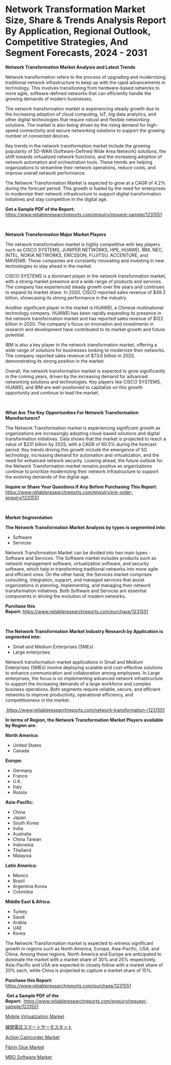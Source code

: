 <p><h1>Network Transformation Market Size, Share & Trends Analysis Report By Application, Regional Outlook, Competitive Strategies, And Segment Forecasts, 2024 - 2031</h1></p><p><strong>Network Transformation Market Analysis and Latest Trends</strong></p>
<p><p>Network transformation refers to the process of upgrading and modernizing traditional network infrastructure to keep up with the rapid advancements in technology. This involves transitioning from hardware-based networks to more agile, software-defined networks that can efficiently handle the growing demands of modern businesses.</p><p>The network transformation market is experiencing steady growth due to the increasing adoption of cloud computing, IoT, big data analytics, and other digital technologies that require robust and flexible networking solutions. The market is also being driven by the rising demand for high-speed connectivity and secure networking solutions to support the growing number of connected devices.</p><p>Key trends in the network transformation market include the growing popularity of SD-WAN (Software-Defined Wide Area Network) solutions, the shift towards virtualized network functions, and the increasing adoption of network automation and orchestration tools. These trends are helping organizations to streamline their network operations, reduce costs, and improve overall network performance.</p><p>The Network Transformation Market is expected to grow at a CAGR of 4.2% during the forecast period. This growth is fueled by the need for enterprises to modernize their network infrastructure to support digital transformation initiatives and stay competitive in the digital age.</p></p>
<p><strong>Get a Sample PDF of the Report:&nbsp;</strong> <a href="https://www.reliableresearchreports.com/enquiry/request-sample/1231551">https://www.reliableresearchreports.com/enquiry/request-sample/1231551</a></p>
<p>&nbsp;</p>
<p><strong>Network Transformation Major Market Players</strong></p>
<p><p>The network transformation market is highly competitive with key players such as CISCO SYSTEMS, JUNIPER NETWORKS, HPE, HUAWEI, IBM, NEC, INTEL, NOKIA NETWORKS, ERICSSON, FUJITSU, ACCENTURE, and MAVENIR. These companies are constantly innovating and investing in new technologies to stay ahead in the market.</p><p>CISCO SYSTEMS is a dominant player in the network transformation market, with a strong market presence and a wide range of products and services. The company has experienced steady growth over the years and continues to expand its market share. In 2020, CISCO reported sales revenue of $49.3 billion, showcasing its strong performance in the industry.</p><p>Another significant player in the market is HUAWEI, a Chinese multinational technology company. HUAWEI has been rapidly expanding its presence in the network transformation market and has reported sales revenue of $122 billion in 2020. The company's focus on innovation and investments in research and development have contributed to its market growth and future potential.</p><p>IBM is also a key player in the network transformation market, offering a wide range of solutions for businesses looking to modernize their networks. The company reported sales revenue of $73.6 billion in 2020, demonstrating its strong position in the market.</p><p>Overall, the network transformation market is expected to grow significantly in the coming years, driven by the increasing demand for advanced networking solutions and technologies. Key players like CISCO SYSTEMS, HUAWEI, and IBM are well-positioned to capitalize on this growth opportunity and continue to lead the market.</p></p>
<p>&nbsp;</p>
<p><strong>What Are The Key Opportunities For Network Transformation Manufacturers?</strong></p>
<p><p>The Network Transformation market is experiencing significant growth as organizations are increasingly adopting cloud-based solutions and digital transformation initiatives. Data shows that the market is projected to reach a value of $231 billion by 2025, with a CAGR of 60.5% during the forecast period. Key trends driving this growth include the emergence of 5G technology, increasing demand for automation and virtualization, and the need for enhanced network security. Looking ahead, the future outlook for the Network Transformation market remains positive as organizations continue to prioritize modernizing their network infrastructure to support the evolving demands of the digital age.</p></p>
<p><strong>Inquire or Share Your Questions If Any Before Purchasing This Report:</strong> <a href="https://www.reliableresearchreports.com/enquiry/pre-order-enquiry/1231551">https://www.reliableresearchreports.com/enquiry/pre-order-enquiry/1231551</a></p>
<p>&nbsp;</p>
<p><strong>Market Segmentation</strong></p>
<p><strong>The Network Transformation Market Analysis by types is segmented into:</strong></p>
<p><ul><li>Software</li><li>Services</li></ul></p>
<p><p>Network Transformation Market can be divided into two main types - Software and Services. The Software market includes products such as network management software, virtualization software, and security software, which help in transforming traditional networks into more agile and efficient ones. On the other hand, the Services market comprises consulting, integration, support, and managed services that assist organizations in planning, implementing, and managing their network transformation initiatives. Both Software and Services are essential components in driving the evolution of modern networks.</p></p>
<p><strong>Purchase this Report:&nbsp;</strong><a href="https://www.reliableresearchreports.com/purchase/1231551">https://www.reliableresearchreports.com/purchase/1231551</a></p>
<p>&nbsp;</p>
<p><strong>The Network Transformation Market Industry Research by Application is segmented into:</strong></p>
<p><ul><li>Small and Medium Enterprises (SMEs)</li><li>Large enterprises</li></ul></p>
<p><p>Network transformation market applications in Small and Medium Enterprises (SMEs) involve deploying scalable and cost-effective solutions to enhance communication and collaboration among employees. In Large enterprises, the focus is on implementing advanced network infrastructure to support the increasing demands of a large workforce and complex business operations. Both segments require reliable, secure, and efficient networks to improve productivity, operational efficiency, and competitiveness in the market.</p></p>
<p><a href="https://www.reliableresearchreports.com/network-transformation-r1231551">&nbsp;https://www.reliableresearchreports.com/network-transformation-r1231551</a></p>
<p><strong>In terms of Region, the Network Transformation Market Players available by Region are:</strong></p>
<p>
    <p> <strong> North America: </strong>
        <ul>
            <li>United States</li>
            <li>Canada</li>
        </ul>
        </p> 
    <p> <strong> Europe: </strong>
        <ul>
            <li>Germany</li>
            <li>France</li>
            <li>U.K.</li>
            <li>Italy</li>
            <li>Russia</li>
        </ul>
        </p> 
    <p> <strong> Asia-Pacific: </strong>
        <ul>
            <li>China</li>
            <li>Japan</li>
            <li>South Korea</li>
            <li>India</li>
            <li>Australia</li>
            <li>China Taiwan</li>
            <li>Indonesia</li>
            <li>Thailand</li>
            <li>Malaysia</li>
        </ul>
        </p> 
    <p> <strong> Latin America: </strong>
        <ul>
            <li>Mexico</li>
            <li>Brazil</li>
            <li>Argentina Korea</li>
            <li>Colombia</li>
        </ul>
        </p> 
    <p> <strong> Middle East & Africa: </strong>
        <ul>
            <li>Turkey</li>
            <li>Saudi</li>
            <li>Arabia</li>
            <li>UAE</li>
            <li>Korea</li>
        </ul>
    </p>
    </p>
<p><p>The Network Transformation market is expected to witness significant growth in regions such as North America, Europe, Asia-Pacific, USA, and China. Among these regions, North America and Europe are anticipated to dominate the market with a market share of 30% and 25% respectively. Asia-Pacific and USA are expected to closely follow with a market share of 20% each, while China is projected to capture a market share of 15%.</p></p>
<p><strong>Purchase this Report: </strong><a href="https://www.reliableresearchreports.com/purchase/1231551">https://www.reliableresearchreports.com/purchase/1231551</a></p>
<p>&nbsp;<strong>Get a Sample PDF of the Report:&nbsp;&nbsp;</strong><a href="https://www.reliableresearchreports.com/enquiry/request-sample/1231551">https://www.reliableresearchreports.com/enquiry/request-sample/1231551</a></p>
<p><strong></strong></p>
<p><p><a href="https://github.com/brentleyjimmiealvaradoz4l1rea/Market-Research-Report-List-2/blob/main/mobile-virtualization-market.md">Mobile Virtualization Market</a></p><p><a href="https://github.com/klon646/Market-Research-Report-List-1/blob/main/148758660780.md">線間電圧スマートサーモスタット</a></p><p><a href="https://www.linkedin.com/pulse/action-camcordernbspmarket-focuses-market-share-size-projected-c1que">Action Camcorder Market</a></p><p><a href="https://www.linkedin.com/pulse/fibrin-gluenbspmarket-focuses-market-share-size-projected-1rkac">Fibrin Glue Market</a></p><p><a href="https://github.com/Angelnienowdseej3e45z3p8c/Market-Research-Report-List-2/blob/main/mro-software-market.md">MRO Software Market</a></p></p>